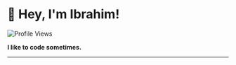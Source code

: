 # 👋 Hey, I'm Ibrahim!

![Profile Views](https://komarev.com/ghpvc/?username=IbrahimKhanGH)

**I like to code sometimes.**

---
